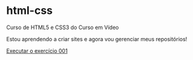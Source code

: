 # html-css
 Curso de HTML5 e CSS3 do Curso em Vídeo

 Estou aprendendo a criar sites e agora vou gerenciar meus repositórios!

 <a href="http://jonasluf.github.io/html-css/exercicios/exercicios%20HTML/Ex%20001/index.html">Executar o exercício 001
